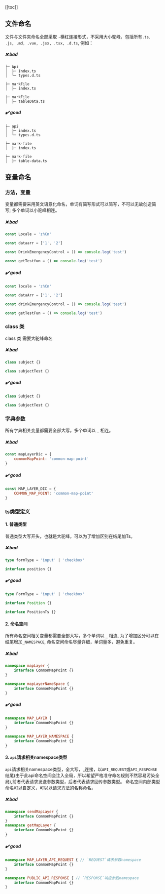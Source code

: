 [[toc]]
## 文件命名
文件与文件夹命名全部采取 `-`横杠连接形式，不采用大小驼峰，包括所有`.ts, .js, .md, .vue, .jsx, .tsx, .d.ts`, 例如：  
##### ❌ bad
```
├─ Api 
│  ├─ Index.ts
│  └─ types.d.ts

├─ markFile 
│  ├─ index.ts

├─ markFile 
│  ├─ tableData.ts
```


##### ✔️ good
```
├─ api 
│  ├─ index.ts
│  └─ types.d.ts

├─ mark-file 
│  ├─ index.ts

├─ mark-file 
│  ├─ table-data.ts
```

## 变量命名
### 方法，变量
变量都需要采用英文语意化命名，单词有简写形式可以简写，不可以无故创造简写; 多个单词以小驼峰相连。
##### ❌ bad
```js
const Locale = 'zhCn'

const dataarr = ['1', '2']

const DrinkEmergencyControl = () => console.log('test')

const getTestfun = () => console.log('test')

```


##### ✔️ good
```js
const locale = 'zhCn'

const dataArr = ['1', '2']

const drinkEmergencyControl = () => console.log('test')

const getTestFun = () => console.log('test')

```

### class 类
class 类 需要大驼峰命名
##### ❌ bad
```js
class subject {}

class subjectTest {}

```

##### ✔️ good
```js
class Subject {}

class SubjectTest {}
```

### 字典参数
所有字典相关变量都需要全部大写，多个单词以 `_` 相连。

##### ❌ bad
```js
const mapLayerDic = {
    commonMapPoint: 'common-map-point'
}
```

##### ✔️ good
```js
const MAP_LAYER_DIC = {
    COMMON_MAP_POINT: 'common-map-point'
}
```

### ts类型定义
#### 1. 普通类型
普通类型大写开头，也就是大驼峰，可以为了增加区别在结尾加Ts。
##### ❌ bad
```ts
type formType = 'input' | 'checkbox'

interface position {}
```

##### ✔️ good
```ts
type FormType = 'input' | 'checkbox'

interface Position {}

interface PositionTs {}

```
#### 2. 命名空间
所有命名空间相关变量都需要全部大写，多个单词以 `_` 相连, 为了增加区分可以在结尾增加`_NAMESPACE`, 命名空间命名尽量详细，单词量多，避免重复。

##### ❌ bad
```ts
namespace mapLayer {
    interface CommonMapPoint {}
}

namespace mapLayerNameSpace {
    interface CommonMapPoint {}
}
```

##### ✔️ good
```ts
namespace MAP_LAYER {
    interface CommonMapPoint {}
}

namespace MAP_LAYER_NAMESPACE {
    interface CommonMapPoint {}
}
```

#### 3. `api`请求相关namespace类型
`api`请求相关namespace类型，全大写，_连接，以`API_REQUEST`或`API_RESPONSE`结尾(由于此api命名空间会注入全局，所以希望严格准守命名规则不然容易污染全局),前者代表请求发送参数类型，后者代表请求回传参数类型。 命名空间内部类型命名可以自定义，可以以请求方法的名称命名。
##### ❌ bad
```ts
namespace sendMapLayer {
    interface CommonMapPoint {}
}
namespace getMapLayer {
    interface CommonMapPoint {}
}

```

##### ✔️ good
```ts
namespace MAP_LAYER_API_REQUEST { // `REQUEST`请求参数namespace
    interface CommonMapPoint {}
}

namespace PUBLIC_API_RESPONSE { // `RESPONSE`响应参数namespace
    interface CommonMapPoint {}
}
```
